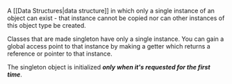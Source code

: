 A [[Data Structures|data structure]] in which only a single instance of an object can exist - that instance cannot be copied nor can other instances of this object type be created.

Classes that are made singleton have only a single instance. You can gain a global access point to that instance by making a getter which returns a reference or pointer to that instance. 

The singleton object is initialized ***only when it's requested for the first time***.
